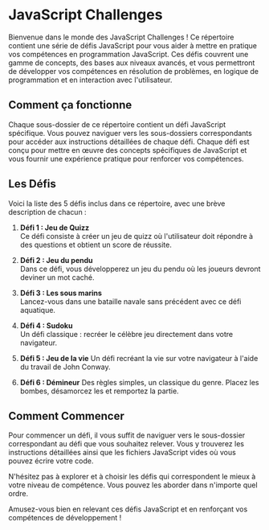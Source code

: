 # JavaScript Challenges

Bienvenue dans le monde des JavaScript Challenges ! Ce répertoire contient une série de défis JavaScript pour vous aider à mettre en pratique vos compétences en programmation JavaScript. Ces défis couvrent une gamme de concepts, des bases aux niveaux avancés, et vous permettront de développer vos compétences en résolution de problèmes, en logique de programmation et en interaction avec l'utilisateur.

## Comment ça fonctionne

Chaque sous-dossier de ce répertoire contient un défi JavaScript spécifique. Vous pouvez naviguer vers les sous-dossiers correspondants pour accéder aux instructions détaillées de chaque défi. Chaque défi est conçu pour mettre en œuvre des concepts spécifiques de JavaScript et vous fournir une expérience pratique pour renforcer vos compétences.

## Les Défis

Voici la liste des 5 défis inclus dans ce répertoire, avec une brève description de chacun :

1. **Défi 1 : Jeu de Quizz**  
   Ce défi consiste à créer un jeu de quizz où l'utilisateur doit répondre à des questions et obtient un score de réussite.

2. **Défi 2 : Jeu du pendu**  
   Dans ce défi, vous développerez un jeu du pendu où les joueurs devront deviner un mot caché.

3. **Défi 3 : Les sous marins**  
   Lancez-vous dans une bataille navale sans précédent avec ce défi aquatique.

4. **Défi 4 : Sudoku**  
   Un défi classique : recréer le célèbre jeu directement dans votre navigateur.

5. **Défi 5 : Jeu de la vie**
   Un défi recréant la vie sur votre navigateur à l'aide du travail de John Conway.

5. **Défi 6 : Démineur**
   Des règles simples, un classique du genre. Placez les bombes, désamorcez les et remportez la partie.

## Comment Commencer

Pour commencer un défi, il vous suffit de naviguer vers le sous-dossier correspondant au défi que vous souhaitez relever. Vous y trouverez les instructions détaillées ainsi que les fichiers JavaScript vides où vous pouvez écrire votre code.

N'hésitez pas à explorer et à choisir les défis qui correspondent le mieux à votre niveau de compétence. Vous pouvez les aborder dans n'importe quel ordre.

Amusez-vous bien en relevant ces défis JavaScript et en renforçant vos compétences de développement !
